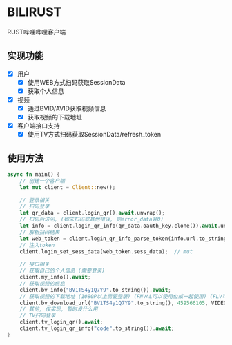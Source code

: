 BILIRUST
===========
RUST哔哩哔哩客户端

## 实现功能

- [x] 用户
    - [x] 使用WEB方式扫码获取SessionData
    - [x] 获取个人信息
- [x] 视频
    - [x] 通过BVID/AVID获取视频信息
    - [x] 获取视频的下载地址
- [x] 客户端接口支持
    - [x] 使用TV方式扫码获取SessionData/refresh_token

## 使用方法

```rust
async fn main() {
    // 创建一个客户端
    let mut client = Client::new();
  
    // 登录相关
    // 扫码登录
    let qr_data = client.login_qr().await.unwrap();
    // 扫码后访问, (如未扫码或其他错误, 则error_data非0)
    let info = client.login_qr_info(qr_data.oauth_key.clone()).await.unwrap();
    // 解析扫码结果
    let web_token = client.login_qr_info_parse_token(info.url.to_string()).unwrap();
    // 注入token
    client.login_set_sess_data(web_token.sess_data);  // mut
  
    // 接口相关
    // 获取自己的个人信息 (需要登录)
    client.my_info().await;
    // 获取视频的信息
    client.bv_info("BV1TS4y1Q7Y9".to_string()).await;
    // 获取视频的下载地址 (1080P以上需要登录) (FNVAL可以使用位或一起使用) (FLV可能会被分段)
    client.bv_download_url("BV1TS4y1Q7Y9".to_string(), 459566105, VIDEO_QUALITY_720P, FNVAL_MP4).await;
    // 其他, 仅实现, 暂时没什么用
    // TV扫码登录
    client.tv_login_qr().await;
    client.tv_login_qr_info("code".to_string()).await;
}
```
